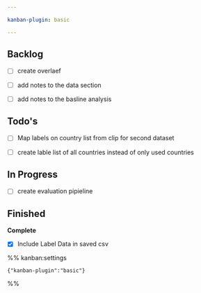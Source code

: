```yaml
---

kanban-plugin: basic

---
```


## Backlog

- [ ] create overlaef
- [ ] add notes to the data section
- [ ] add notes to the basline analysis


## Todo's

- [ ] Map labels on country list from clip for second dataset
- [ ] create lable list of all countries instead of only used countries


## In Progress

- [ ] create evaluation pipieline


## Finished

**Complete**
- [x] Include Label Data in saved csv




%% kanban:settings
```
{"kanban-plugin":"basic"}
```
%%